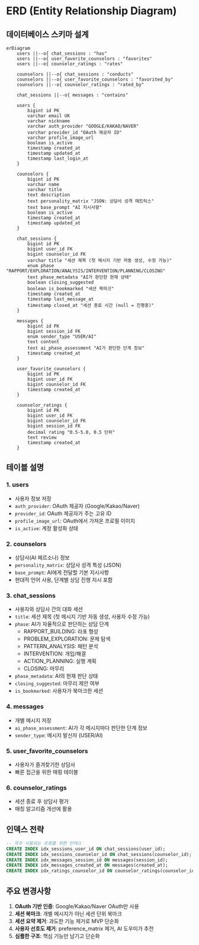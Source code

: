 # ERD (Entity Relationship Diagram)

## 데이터베이스 스키마 설계

```mermaid
erDiagram
    users ||--o{ chat_sessions : "has"
    users ||--o{ user_favorite_counselors : "favorites"
    users ||--o{ counselor_ratings : "rates"
    
    counselors ||--o{ chat_sessions : "conducts"
    counselors ||--o{ user_favorite_counselors : "favorited_by"
    counselors ||--o{ counselor_ratings : "rated_by"
    
    chat_sessions ||--o{ messages : "contains"
    
    users {
        bigint id PK
        varchar email UK
        varchar nickname
        varchar auth_provider "GOOGLE/KAKAO/NAVER"
        varchar provider_id "OAuth 제공자 ID"
        varchar profile_image_url
        boolean is_active
        timestamp created_at
        timestamp updated_at
        timestamp last_login_at
    }
    
    counselors {
        bigint id PK
        varchar name
        varchar title
        text description
        text personality_matrix "JSON: 상담사 성격 매트릭스"
        text base_prompt "AI 지시사항"
        boolean is_active
        timestamp created_at
        timestamp updated_at
    }
    
    chat_sessions {
        bigint id PK
        bigint user_id FK
        bigint counselor_id FK
        varchar title "세션 제목 (첫 메시지 기반 자동 생성, 수정 가능)"
        enum phase "RAPPORT/EXPLORATION/ANALYSIS/INTERVENTION/PLANNING/CLOSING"
        text phase_metadata "AI가 판단한 현재 상태"
        boolean closing_suggested
        boolean is_bookmarked "세션 북마크"
        timestamp created_at
        timestamp last_message_at
        timestamp closed_at "세션 종료 시간 (null = 진행중)"
    }
    
    messages {
        bigint id PK
        bigint session_id FK
        enum sender_type "USER/AI"
        text content
        text ai_phase_assessment "AI가 판단한 단계 정보"
        timestamp created_at
    }
    
    user_favorite_counselors {
        bigint id PK
        bigint user_id FK
        bigint counselor_id FK
        timestamp created_at
    }
    
    counselor_ratings {
        bigint id PK
        bigint user_id FK
        bigint counselor_id FK
        bigint session_id FK
        decimal rating "0.5-5.0, 0.5 단위"
        text review
        timestamp created_at
    }
```

## 테이블 설명

### 1. users
- 사용자 정보 저장
- `auth_provider`: OAuth 제공자 (Google/Kakao/Naver)
- `provider_id`: OAuth 제공자가 주는 고유 ID
- `profile_image_url`: OAuth에서 가져온 프로필 이미지
- `is_active`: 계정 활성화 상태

### 2. counselors
- 상담사(AI 페르소나) 정보
- `personality_matrix`: 상담사 성격 특성 (JSON)
- `base_prompt`: AI에게 전달할 기본 지시사항
- 현대적 언어 사용, 단계별 상담 진행 지시 포함

### 3. chat_sessions
- 사용자와 상담사 간의 대화 세션
- `title`: 세션 제목 (첫 메시지 기반 자동 생성, 사용자 수정 가능)
- `phase`: AI가 자율적으로 판단하는 상담 단계
  - RAPPORT_BUILDING: 라포 형성
  - PROBLEM_EXPLORATION: 문제 탐색
  - PATTERN_ANALYSIS: 패턴 분석
  - INTERVENTION: 개입/해결
  - ACTION_PLANNING: 실행 계획
  - CLOSING: 마무리
- `phase_metadata`: AI의 현재 판단 상태
- `closing_suggested`: 마무리 제안 여부
- `is_bookmarked`: 사용자가 북마크한 세션

### 4. messages
- 개별 메시지 저장
- `ai_phase_assessment`: AI가 각 메시지마다 판단한 단계 정보
- `sender_type`: 메시지 발신자 (USER/AI)

### 5. user_favorite_counselors
- 사용자가 즐겨찾기한 상담사
- 빠른 접근을 위한 매핑 테이블

### 6. counselor_ratings
- 세션 종료 후 상담사 평가
- 매칭 알고리즘 개선에 활용

## 인덱스 전략

```sql
-- 자주 사용되는 조회를 위한 인덱스
CREATE INDEX idx_sessions_user_id ON chat_sessions(user_id);
CREATE INDEX idx_sessions_counselor_id ON chat_sessions(counselor_id);
CREATE INDEX idx_messages_session_id ON messages(session_id);
CREATE INDEX idx_messages_created_at ON messages(created_at);
CREATE INDEX idx_ratings_counselor_id ON counselor_ratings(counselor_id);
```

## 주요 변경사항

1. **OAuth 기반 인증**: Google/Kakao/Naver OAuth만 사용
2. **세션 북마크**: 개별 메시지가 아닌 세션 단위 북마크
3. **세션 요약 제거**: 과도한 기능 제거로 MVP 단순화
4. **사용자 선호도 제거**: preference_matrix 제거, AI 도우미가 추천
5. **심플한 구조**: 핵심 기능만 남기고 단순화